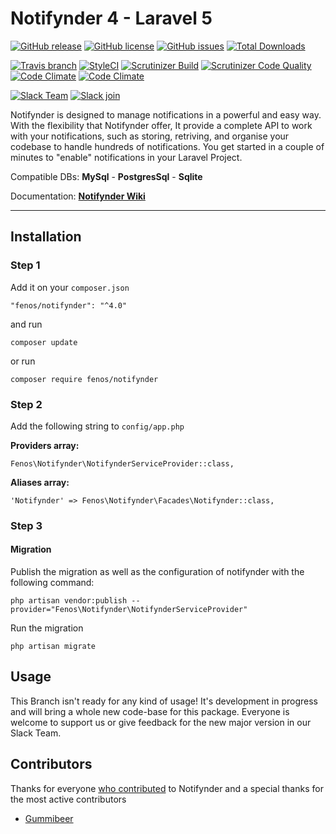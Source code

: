 Notifynder 4 - Laravel 5
========================

[![GitHub release](https://img.shields.io/github/release/fenos/Notifynder.svg?style=flat-square)](https://github.com/fenos/Notifynder/releases)
[![GitHub license](https://img.shields.io/badge/license-MIT-blue.svg?style=flat-square)](https://raw.githubusercontent.com/fenos/Notifynder/master/LICENSE)
[![GitHub issues](https://img.shields.io/github/issues/fenos/Notifynder.svg?style=flat-square)](https://github.com/fenos/Notifynder/issues)
[![Total Downloads](https://img.shields.io/packagist/dt/fenos/notifynder.svg?style=flat-square)](https://packagist.org/packages/fenos/notifynder)

[![Travis branch](https://img.shields.io/travis/fenos/Notifynder/master.svg?style=flat-square)](https://travis-ci.org/fenos/Notifynder/branches)
[![StyleCI](https://styleci.io/repos/18425539/shield)](https://styleci.io/repos/18425539)
[![Scrutinizer Build](https://img.shields.io/scrutinizer/build/g/fenos/Notifynder.svg?style=flat-square)](https://scrutinizer-ci.com/g/fenos/Notifynder/?branch=master)
[![Scrutinizer Code Quality](https://img.shields.io/scrutinizer/g/fenos/Notifynder.svg?style=flat-square)](https://scrutinizer-ci.com/g/fenos/Notifynder/?branch=master)
[![Code Climate](https://img.shields.io/codeclimate/github/fenos/Notifynder.svg?style=flat-square)](https://codeclimate.com/github/fenos/Notifynder)
[![Code Climate](https://img.shields.io/codeclimate/issues/github/fenos/Notifynder.svg?style=flat-square)](https://codeclimate.com/github/fenos/Notifynder/issues)

[![Slack Team](https://img.shields.io/badge/slack-notifynder-orange.svg?style=flat-square)](https://notifynder.slack.com)
[![Slack join](https://img.shields.io/badge/slack-join-green.svg?style=social)](https://notifynder.signup.team)


Notifynder is designed to manage notifications in a powerful and easy way.
With the flexibility that Notifynder offer, It provide a complete API to work with your notifications,
such as storing, retriving, and organise your codebase to handle hundreds of notifications.
You get started in a couple of minutes to "enable" notifications in your Laravel Project.

Compatible DBs: **MySql** - **PostgresSql** - **Sqlite**

Documentation: **[Notifynder Wiki](https://github.com/fenos/Notifynder/wiki)**

- - -

## Installation ##

### Step 1 ###

Add it on your `composer.json`

    "fenos/notifynder": "^4.0"

and run 

    composer update

or run

    composer require fenos/notifynder


### Step 2 ###

Add the following string to `config/app.php`

**Providers array:**

    Fenos\Notifynder\NotifynderServiceProvider::class,

**Aliases array:**

    'Notifynder' => Fenos\Notifynder\Facades\Notifynder::class,


### Step 3 ###

#### Migration ####

Publish the migration as well as the configuration of notifynder with the following command:

    php artisan vendor:publish --provider="Fenos\Notifynder\NotifynderServiceProvider"

Run the migration

    php artisan migrate

## Usage ##

This Branch isn't ready for any kind of usage! It's development in progress and will bring a whole new code-base for this package.
Everyone is welcome to support us or give feedback for the new major version in our Slack Team.

## Contributors ##

Thanks for everyone [who contributed](https://github.com/fenos/Notifynder/graphs/contributors) to Notifynder and a special thanks for the most active contributors

- [Gummibeer](https://github.com/Gummibeer)